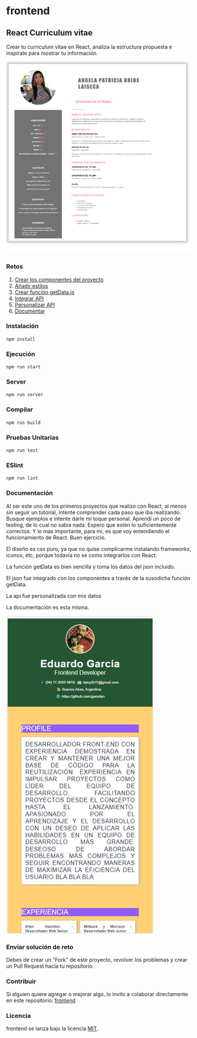 # frontend

## React Curriculum vitae

Crear tu curriculum vitae en React, analiza la estructura propuesta e inspirate para mostrar tu información.

![react-cv](https://github.com/PlatziMaster/frontend/blob/main/screenshot.png?raw=true)

### Retos
1. [Crear los componentes del proyecto](https://github.com/platzimaster/frontend/issues/1)
2. [Añadir estilos](https://github.com/platzimaster/frontend/issues/2)
3. [Crear función getData.js](https://github.com/platzimaster/frontend/issues/3)
4. [Integrar API](https://github.com/platzimaster/frontend/issues/4)
5. [Personalizar API](https://github.com/platzimaster/frontend/issues/5)
6. [Documentar](https://github.com/platzimaster/frontend/issues/6)

### Instalación
```
npm install
```

### Ejecución
```
npm run start
```

### Server
```
npm run server
```

### Compilar
```
npm run build
```

### Pruebas Unitarias
```
npm run test
```

### ESlint
```
npm run lint
```

### Documentación
Al ser este uno de los primeros proyectos que realizo con React, al menos sin seguir un tutorial, intente comprender cada paso que iba realizando. Busque ejemplos e intente darle mi toque personal. Aprendí un poco de testing, de lo cual no sabia nada. Espero que estén lo suficientemente correctos. Y lo mas importante, para mi, es que voy entendiendo el funcionamiento de React. Buen ejercicio.

El diseño es css puro, ya que no quise complicarme instalando frameworks, iconos, etc, porque todavía no se como integrarlos con React.

La función getData es bien sencilla y toma los datos del json incluido.

El json fue integrado con los componentes a través de la susodicha función getData.

La api fue personalizada con mis datos

La documentación es esta misma.

![resultado](preview.jpg)

### Enviar solución de reto
Debes de crear un "Fork" de este proyecto, revolver los problemas y crear un Pull Request hacia tu repositorio.

### Contribuir
Si alguien quiere agregar o mejorar algo, lo invito a colaborar directamente en este repositorio: [frontend](https://github.com/platzimaster/frontend/)

### Licencia
frontend se lanza bajo la licencia [MIT](https://opensource.org/licenses/MIT).
